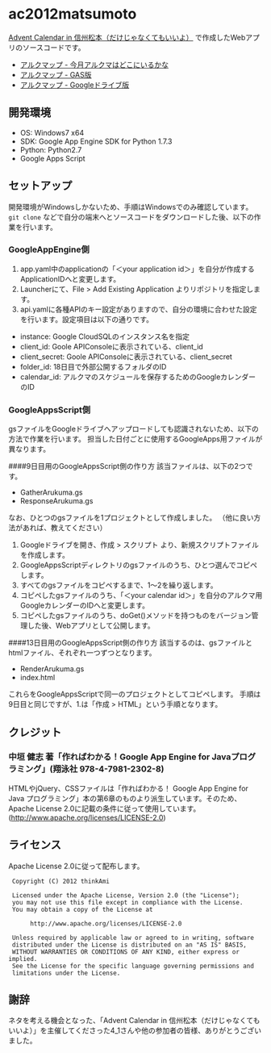 ac2012matsumoto
========
[Advent Calendar in 信州松本（だけじゃなくてもいいよ）](http://atnd.org/event/E0010864) で作成したWebアプリのソースコードです。

* [アルクマップ - 今月アルクマはどこにいるかな](http://d.hatena.ne.jp/thinkAmi/20121209/1355003567)
* [アルクマップ - GAS版](http://d.hatena.ne.jp/thinkAmi/20121213/1355347124)
* [アルクマップ - Googleドライブ版](http://d.hatena.ne.jp/thinkAmi/20121218/1355779644)

開発環境
----------

* OS: Windows7 x64
* SDK: Google App Engine SDK for Python 1.7.3
* Python: Python2.7
* Google Apps Script


セットアップ
----------

開発環境がWindowsしかないため、手順はWindowsでのみ確認しています。
`git clone` などで自分の端末へとソースコードをダウンロードした後、以下の作業を行います。

### GoogleAppEngine側

1.  app.yaml中のapplicationの「＜your application id＞」を自分が作成するApplicationIDへと変更します。
2.  Launcherにて、File > Add Existing Application よりリポジトリを指定します。
3.  api.yamlに各種APIのキー設定がありますので、自分の環境に合わせた設定を行います。設定項目は以下の通りです。

* instance: Google CloudSQLのインスタンス名を指定
* client_id: Goole APIConsoleに表示されている、client_id
* client_secret: Goole APIConsoleに表示されている、client_secret
* folder_id: 18日目で外部公開するフォルダのID
* calendar_id: アルクマのスケジュールを保存するためのGoogleカレンダーのID  


### GoogleAppsScript側
gsファイルをGoogleドライブへアップロードしても認識されないため、以下の方法で作業を行います。
担当した日付ごとに使用するGoogleApps用ファイルが異なります。

####9日目用のGoogleAppsScript側の作り方
該当ファイルは、以下の2つです。

* GatherArukuma.gs
* ResponseArukuma.gs

なお、ひとつのgsファイルを1プロジェクトとして作成しました。
（他に良い方法があれば、教えてください）

1.  Googleドライブを開き、作成 > スクリプト より、新規スクリプトファイルを作成します。
2.  GoogleAppsScriptディレクトリのgsファイルのうち、ひとつ選んでコピペします。
3.  すべてのgsファイルをコピペするまで、1～2を繰り返します。
4.  コピペしたgsファイルのうち、「＜your calendar id＞」を自分のアルクマ用GoogleカレンダーのIDへと変更します。
5.  コピペしたgsファイルのうち、doGet()メソッドを持つものをバージョン管理した後、Webアプリとして公開します。


####13日目用のGoogleAppsScript側の作り方
該当するのは、gsファイルとhtmlファイル、それぞれ一つずつとなります。

* RenderArukuma.gs
* index.html

これらをGoogleAppsScriptで同一のプロジェクトとしてコピペします。
手順は9日目と同じですが、1.は「作成 > HTML」という手順となります。




クレジット
----------
### 中垣 健志 著「作ればわかる！Google App Engine for Javaプログラミング」(翔泳社 978-4-7981-2302-8) ###
HTMLやjQuery、CSSファイルは「作ればわかる！ Google App Engine for Java プログラミング」本の第6章のものより派生しています。そのため、Apache License 2.0に記載の条件に従って使用しています。
(http://www.apache.org/licenses/LICENSE-2.0)


ライセンス
----------
Apache License 2.0に従って配布します。


     Copyright (C) 2012 thinkAmi

     Licensed under the Apache License, Version 2.0 (the "License");
     you may not use this file except in compliance with the License.
     You may obtain a copy of the License at

          http://www.apache.org/licenses/LICENSE-2.0

     Unless required by applicable law or agreed to in writing, software
     distributed under the License is distributed on an "AS IS" BASIS,
     WITHOUT WARRANTIES OR CONDITIONS OF ANY KIND, either express or implied.
     See the License for the specific language governing permissions and
     limitations under the License.


謝辞
----------
ネタを考える機会となった、「Advent Calendar in 信州松本（だけじゃなくてもいいよ）」を主催してくださった4_1さんや他の参加者の皆様、ありがとうございました。
